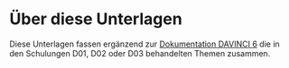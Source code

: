 # Über diese Unterlagen

Diese Unterlagen fassen ergänzend zur [Dokumentation DAVINCI 6](https://doc.davinci6.stueber.de) die in den Schulungen D01, D02 oder D03 behandelten Themen zusammen. 
